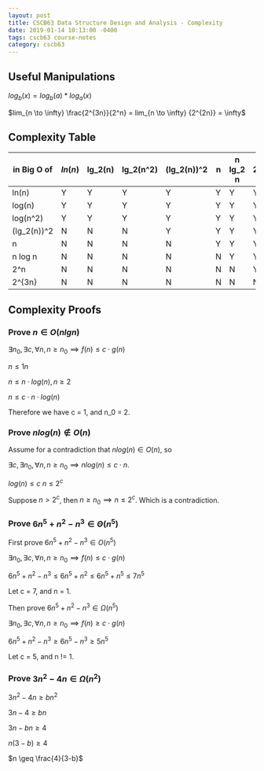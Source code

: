 ```yaml
---
layout: post
title: CSCB63 Data Structure Design and Analysis - Complexity
date: 2019-01-14 10:13:00 -0400
tags: cscb63 course-notes
category: cscb63
---
```



## Useful Manipulations

<!--more-->

$log_b(x) = log_b(a) * log_a(x)$

$lim_{n \to \infty} \frac{2^{3n}}{2^n} = lim_{n \to \infty} {2^{2n}} = \infty$

## Complexity Table

| in Big O of | $ln(n)$ | lg_2(n) | lg_2(n^2) | (lg_2(n))^2 | n | n lg_2 n | 2^n | 2^{3n} |
|-------------|-------|---------|-----------|-------------|---|----------|-----|--------|
| ln(n)       | Y     | Y       | Y         | Y           | Y | Y        | Y   | Y      |
| log(n)      | Y     | Y       | Y         | Y           | Y | Y        | Y   | Y      |
| log(n^2)    | Y     | Y       | Y         | Y           | Y | Y        | Y   | Y      |
| (lg_2(n))^2 | N     | N       | N         | Y           | Y | Y        | Y   | Y      |
| n           | N     | N       | N         | N           | Y | Y        | Y   | Y      |
| n log n     | N     | N       | N         | N           | N | Y        | Y   | Y      |
| 2^n         | N     | N       | N         | N           | N | N        | Y   | Y      |
| 2^{3n}      | N     | N       | N         | N           | N | N        | N   | Y      |

## Complexity Proofs

### Prove $n \in O(n lg n)$

$\exists n_0, \exists c, \forall n, n \geq n_0 \implies f(n) \leq c \cdot g(n)$

$n \leq 1n$

$n \leq n \cdot log(n), n \geq 2$

$n \leq c \cdot n \cdot log(n)$

Therefore we have c = 1, and n_0 = 2.

### Prove $n log(n) \notin O(n)$

Assume for a contradiction that $nlog(n) \in O(n)$, so

$\exists c, \exists n_0, \forall n, n \geq n_0 \implies nlog(n) \leq c \cdot n$.

$log(n) \leq c$
$n \leq 2^c$

Suppose $n > 2^c$, then $n \geq n_0 \implies n \leq 2^c$. Which is a contradiction.

### Prove $6n^5 + n^2 - n^3 \in \Theta(n^5)$

First prove $6n^5 + n^2 - n^3 \in O(n^5)$

$\exists n_0, \exists c, \forall n, n \geq n_0 \implies f(n) \leq c \cdot g(n)$

$6n^5 + n^2 - n^3 \leq 6n^5 + n^2 \leq 6n^5 + n^5 \leq 7n^5$

Let c = 7, and n = 1.

Then prove $6n^5 + n^2 - n^3 \in \Omega(n^5)$

$\exists n_0, \exists c, \forall n, n \geq n_0 \implies f(n) \geq c \cdot g(n)$

$6n^5 + n^2 - n^3 \geq 6n^5 - n^3 \geq 5n^5$

Let c = 5, and n != 1.

### Prove $3n^2 - 4n \in \Omega(n^2)$

$3n^2 - 4n \geq bn^2$

$3n - 4 \geq bn$

$3n - bn \geq 4$

$n(3-b) \geq 4$

$n \geq \frac{4}{3-b}$